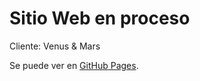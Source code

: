 
# Sitio Web en proceso
Cliente: Venus & Mars

Se puede ver en  [GitHub Pages](noa-abraham.github.io).


